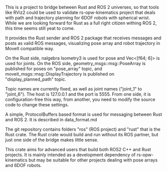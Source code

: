 This is a project to bridge between Rust and ROS 2 universes, so that tools like RViz2 could be used to validate rs-opw-kinematics project that deals with path and trajectory planning for 6DOF robots with spherical wrist. While we are looking forward for Rust as a full right citizen withing ROS 2, this time seems still yeat to come.

It provides the Rust sender and ROS 2 package that receives messages and posts as valid ROS messages, visualizing pose array and robot trajectory in MoveIt compatible way. 

On the Rust side, nalgebra Isometry3 is used for pose and Vec<[f64; 6]> is used for joints.
On the ROS side, geometry_msgs::msg::PoseArray is published for poses on "pose_array" topic, and moveit_msgs::msg::DisplayTrajectory is published on "display_planned_path" topic. 

Topic names are currently fixed, as well as joint names ("joint_1" to "joint_6"). The host is 127.0.0.1 and the port is 5555. From one side, it is configuration-free this way, from another, you need to modify the source code to change these settings. 

A simple, ProtocolBuffers based format is used for messaging between Rust and ROS 2. It is described in data_format.md

The git repository contains folders "ros" (ROS project) and "rust" that is the Rust crate. The Rust crate would build and run without its ROS partner, but just one side of the bridge makes little sense. 

This crate aims for advanced users that build both ROS2 C++ and Rust projects. It is mainly intended as a development dependency of rs-opw-kinematics but may be suitable for other projects dealing with pose arrays and 6DOF robots.






